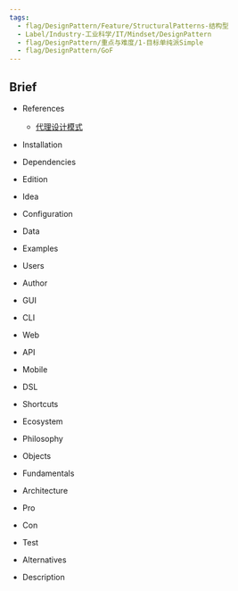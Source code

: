 ```yaml
---
tags:
  - flag/DesignPattern/Feature/StructuralPatterns-结构型
  - Label/Industry-工业科学/IT/Mindset/DesignPattern
  - flag/DesignPattern/重点与难度/1-目标单纯派Simple
  - flag/DesignPattern/GoF
---
```


## Brief

- References
    - [代理设计模式](https://refactoringguru.cn/design-patterns/proxy)

- Installation

- Dependencies

- Edition

- Idea

- Configuration

- Data

- Examples

- Users

- Author

- GUI

- CLI

- Web

- API

- Mobile

- DSL

- Shortcuts

- Ecosystem

- Philosophy

- Objects

- Fundamentals

- Architecture

- Pro

- Con

- Test

- Alternatives

- Description
